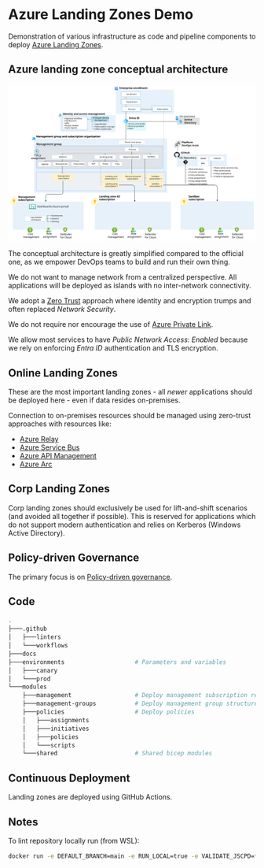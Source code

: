 # Azure Landing Zones Demo

Demonstration of various infrastructure as code and pipeline components to deploy [Azure Landing Zones](https://learn.microsoft.com/en-us/azure/cloud-adoption-framework/ready/landing-zone/).

## Azure landing zone conceptual architecture

![Azure landing zone conceptual architecture](docs/azure-landing-zones.svg)

The conceptual architecture is greatly simplified compared to the official one, as we empower DevOps teams to build and run their own thing.

We do not want to manage network from a centralized perspective. All applications will be deployed as islands with no inter-network connectivity.

We adopt a [Zero Trust](https://learn.microsoft.com/en-us/security/zero-trust/zero-trust-overview) approach where identity and encryption trumps and often replaced _Network Security_.

We do not require nor encourage the use of [Azure Private Link](https://azure.microsoft.com/en-gb/products/private-link/).

We allow most services to have _Public Network Access_: _Enabled_ because we rely on enforcing _Entra ID_ authentication and TLS encryption.

## Online Landing Zones

These are the most important landing zones - all _newer_ applications should be deployed here - even if data resides on-premises.

Connection to on-premises resources should be managed using zero-trust approaches with resources like:

- [Azure Relay](https://learn.microsoft.com/en-us/azure/azure-relay/)
- [Azure Service Bus](https://learn.microsoft.com/en-us/azure/service-bus-messaging/)
- [Azure API Management](https://learn.microsoft.com/en-us/azure/api-management/)
- [Azure Arc](https://azure.microsoft.com/en-us/products/azure-arc/)

## Corp Landing Zones

Corp landing zones should exclusively be used for lift-and-shift scenarios (and avoided all together if possible). This is reserved for applications which do not support modern authentication and relies on Kerberos (Windows Active Directory).

## Policy-driven Governance

The primary focus is on [Policy-driven governance](https://learn.microsoft.com/en-us/azure/cloud-adoption-framework/ready/landing-zone/design-principles#policy-driven-governance).

## Code

```bash
.
├───.github
│   ├───linters
│   └───workflows
├───docs
├───environments                    # Parameters and variables
│   ├───canary
│   └───prod
└───modules
    ├───management                  # Deploy management subscription resources
    ├───management-groups           # Deploy management group structure
    ├───policies                    # Deploy policies
    │   ├───assignments
    │   ├───initiatives
    │   ├───policies
    │   └───scripts
    └───shared                      # Shared bicep modules
```

## Continuous Deployment

Landing zones are deployed using GitHub Actions.

## Notes

To lint repository locally run (from WSL):

```bash
docker run -e DEFAULT_BRANCH=main -e RUN_LOCAL=true -e VALIDATE_JSCPD=false -e FIX_YAML_PRETTIER=true -e FIX_JSON_PRETTIER=true -e FIX_MARKDOWN_PRETTIER=true -v .:/tmp/lint --rm ghcr.io/super-linter/super-linter:latest
```
